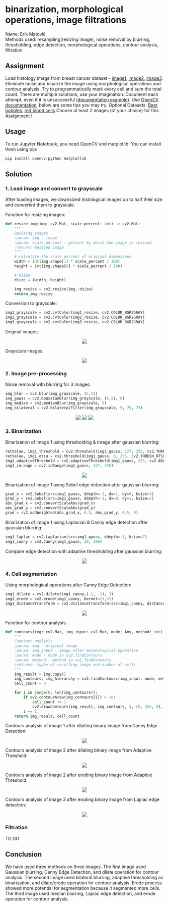 # binarization, morphological operations, image filtrations  
Name: Erik Matovič  
Methods used: resampling(resizing image), noise removal by blurring, thresholding, edge detection, morphological operations, contour analysis, filtration

## Assignment
Load histology image from breast cancer dataset  - [image1](https://drive.google.com/file/d/15o6Dl25P6ern4JJkjArxpPdi8UPLcF6p/view), [image2](https://drive.google.com/file/d/1hHTTYJX6qyzY0BJbLQ21bx69Mj7LFrOv/view), [image3](https://drive.google.com/file/d/1UXCh_8nucjo5zA7-WqrJ_JNzmQkhO5am/view). 
Eliminate noise and binarize the image using morphological operations and contour analysis. 
Try to programmatically mark every cell and sum the total count. There are multiple solutions, use your imagination. Document each attempt, 
even if it is unsuccessful ([documentation example](https://sites.google.com/stuba.sk/vgg/computer-vision/solution-training-task?authuser=0)).
Use [OpenCV documentation](https://docs.opencv.org/4.7.0/), below are some tips you may try.
Optional Datasets: [Beer bubbles](https://drive.google.com/file/d/1jg_o5izpma-RUc8296SOjPau5ypruWnE/view), [red blood cells](https://drive.google.com/drive/folders/1FThJGItE_jSzne2LgcStj9Q4sLILPDWj)
Choose at least 2 images (of your choice) for this Assignment !

## Usage
To run Jupyter Notebook, you need OpenCV and matplotlib. You can install them using pip:  
```bash
pip install opencv-python matplotlib
```

## Solution
### 1. Load image and convert to grayscale
After loading images, we downsized histological images up to half their size and converted them to grayscale.

Function for resizing images:
```python
def resize_img(img: cv2.Mat, scale_percent: int) -> cv2.Mat:
    """
    Resizing images.
    :param: img - image
    :param: scale_percent - percent by which the image is resized
    :return: Resized image
    """
    # calculate the scale percent of original dimensions
    width = int(img.shape[1] * scale_percent / 100)
    height = int(img.shape[0] * scale_percent / 100)

    # dsize
    dsize = (width, height)

    img_resize = cv2.resize(img, dsize)
    return img_resize
```

Conversion to grayscale:
```python
img1_grayscale = cv2.cvtColor(img1_resize, cv2.COLOR_BGR2GRAY)
img2_grayscale = cv2.cvtColor(img2_resize, cv2.COLOR_BGR2GRAY)
img3_grayscale = cv2.cvtColor(img3_resize, cv2.COLOR_BGR2GRAY)
```

Original images:  
<p align="center">
	<img src="./outputs/images.png">
</p>

Grayscale images:  
<p align="center">
	<img src="./outputs/images_grayscale.png">
</p>

### 2. Image pre-processing  
Noise removal with blurring for 3 images:  
```python
img_blur = cv2.blur(img_grayscale, (5,5))
img_gauss = cv2.GaussianBlur(img_grayscale, (5,5), 0)
img_median = cv2.medianBlur(img_grayscale, 5)
img_bilateral = cv2.bilateralFilter(img_grayscale, 9, 75, 75)
```

<p align="center">
	<img src="./outputs/1_blur.png">
	<img src="./outputs/2_blur.png">
	<img src="./outputs/3_blur.png">
</p>

### 3. Binarization
Binarization of image 1 using thresholding & inrage after gaussian blurring:  
```python
retValue, img1_threshold = cv2.threshold(img1_gauss, 127, 255, cv2.THRESH_BINARY)
retValue, img1_otsu = cv2.threshold(img1_gauss, 0, 255, cv2.THRESH_OTSU)
img1_adaptiveThreshold = cv2.adaptiveThreshold(img1_gauss, 255, cv2.ADAPTIVE_THRESH_MEAN_C, cv2.THRESH_BINARY, 11, 0)
img1_inrange = cv2.inRange(img1_gauss, 127, 255)
```

<p align="center">
	<img src="./outputs/1_binarization.png">
</p>

Binarization of image 1 using Sobel edge detection after gaussian blurring:  
```python
grad_x = cv2.Sobel(src=img1_gauss, ddepth=-1, dx=1, dy=0, ksize=3)
grad_y = cv2.Sobel(src=img1_gauss, ddepth=-1, dx=0, dy=1, ksize=3)
abs_grad_x = cv2.convertScaleAbs(grad_x)
abs_grad_y = cv2.convertScaleAbs(grad_y)
grad = cv2.addWeighted(abs_grad_x, 0.5, abs_grad_y, 0.5, 0)
```

Binarization of image 1 using Laplacian & Canny edge detection after gaussian blurring:   
```python
img1_laplac = cv2.Laplacian(src=img1_gauss, ddepth=-1, ksize=7)
img1_canny = cv2.Canny(img1_gauss, 30, 100)
```

Compare edge detection with adaptive thresholding after gaussian blurring:
<p align="center">
	<img src="./outputs/1_edge_detection.png">
</p>

### 4. Cell segmentation
Using morphological operations after Canny Edge Detection:
```python
img1_dilate = cv2.dilate(img1_canny,(-1, -1), 3)
img1_erode = cv2.erode(img1_canny, kernel=(3,3))
img1_distanceTransform = cv2.distanceTransform(src=img1_canny, distanceType=cv2.DIST_L2, maskSize=5)
```

<p align="center">
	<img src="./outputs/1_morphological_op.png">
</p>

Function for contour analysis:
```python
def contours(img: cv2.Mat, img_input: cv2.Mat, mode: Any, method: int) -> Tuple[cv2.Mat, int]:
    """
    Countour analysis
    :param: img - original image
    :param: img_input - image after morphological operation
    :param: mode - mode in cv2.findContours
    :param: method - method in cv2.findContours
    :returns: tuple of resulting image and number of cells
    """
    img_result = img.copy()
    img_contours, img_hierarchy = cv2.findContours(img_input, mode, method)
    cell_count = 0

    for i in range(0, len(img_contours)):
        if cv2.contourArea(img_contours[i]) > 10:
            cell_count += 1
            cv2.drawContours(img_result, img_contours, i, (0, 255, 0), 4)
        i += 1
    return img_result, cell_count
```

Contours analysis of image 1 after dilating binary image from Canny Edge Detection: 
<p align="center">
	<img src="./outputs/1_cells.png">
</p>

Contours analysis of image 2 after dilating binary image from Adaptive Threshold: 
<p align="center">
	<img src="./outputs/2_cells_dilate.png">
</p>

Contours analysis of image 2 after eroding binary image from Adaptive Threshold: 
<p align="center">
	<img src="./outputs/2_cells.png">
</p>

Contours analysis of image 3 after eroding binary image from Laplac edge detection: 
<p align="center">
	<img src="./outputs/3_cells.png">
</p>

### Filtration
TO DO

## Conclusion  
We have used three methods on three images. The first image used Gaussian blurring, Canny Edge Detection, and dilate operation for contour analysis. The second image used bilateral blurring, adaptive thresholding as binarization, and dilate/erode operation for contour analysis. Erode process showed more potential for segmentation because it segmented more cells. The third image used median blurring, Laplac edge detection, and erode operation for contour analysis.

